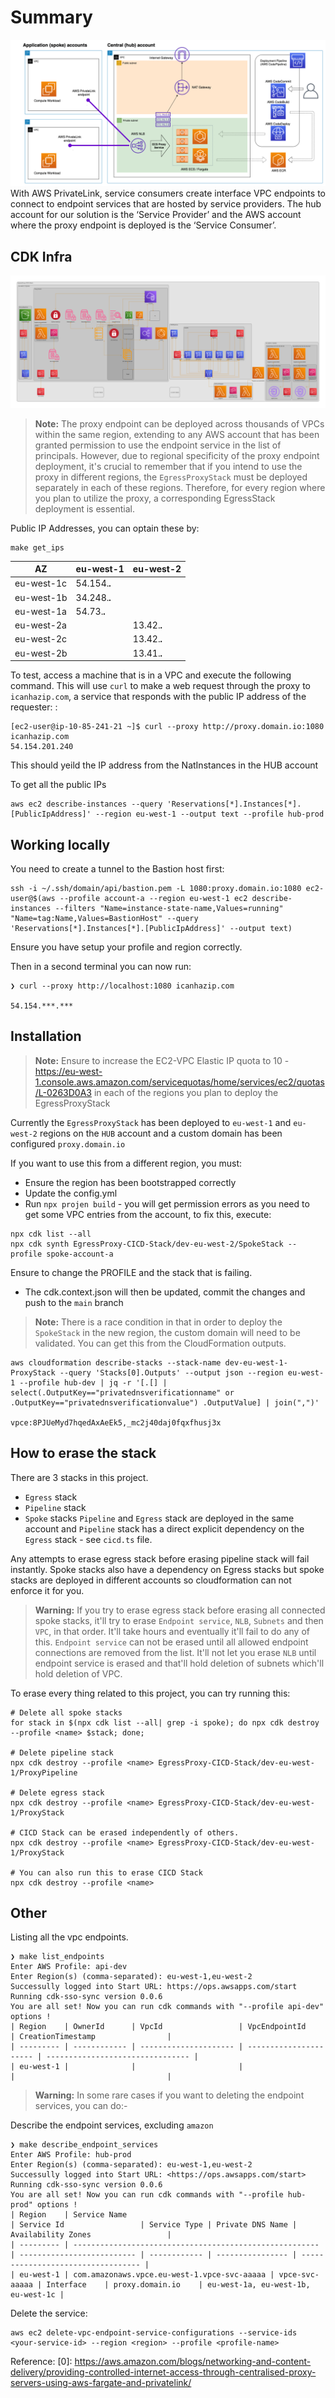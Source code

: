# Summary

![Overview](./docs/Centralised-proxy-blog-figure-1.png "Overview")
With AWS PrivateLink, service consumers create interface VPC endpoints to connect to endpoint services that are hosted by service providers. The hub account for our solution is the ‘Service Provider’ and the AWS account where the proxy endpoint is deployed is the ‘Service Consumer’.

## CDK Infra

![Infra](./docs/diagram.png "Infra")

> **Note:** The proxy endpoint can be deployed across thousands of VPCs within the same region, extending to any AWS account that has been granted permission to use the endpoint service in the list of principals. However, due to regional specificity of the proxy endpoint deployment, it's crucial to remember that if you intend to use the proxy in different regions, the `EgressProxyStack` must be deployed separately in each of these regions. Therefore, for every region where you plan to utilize the proxy, a corresponding EgressStack deployment is essential.

Public IP Addresses, you can optain these by:

```terminal
make get_ips
```

| AZ         | eu-west-1      | eu-west-2    |
| ---------- | -------------- | ------------ |
| eu-west-1c | 54.154.***.*** |              |
| eu-west-1b | 34.248.***.*** |              |
| eu-west-1a | 54.73.***.***  |              |
| eu-west-2a |                | 13.42.***.***|
| eu-west-2c |                | 13.42.***.***|
| eu-west-2b |                | 13.41.***.***|


To test, access a machine that is in a VPC and execute the following command. This will use `curl` to make a web request through the proxy to `icanhazip.com`, a service that responds with the public IP address of the requester:
:

```terminal
[ec2-user@ip-10-85-241-21 ~]$ curl --proxy http://proxy.domain.io:1080 icanhazip.com
54.154.201.240
```

This should yeild the IP address from the NatInstances in the HUB account

To get all the public IPs

```terminal
aws ec2 describe-instances --query 'Reservations[*].Instances[*].[PublicIpAddress]' --region eu-west-1 --output text --profile hub-prod
```

## Working locally

You need to create a tunnel to the Bastion host first:

```terminal
ssh -i ~/.ssh/domain/api/bastion.pem -L 1080:proxy.domain.io:1080 ec2-user@$(aws --profile account-a --region eu-west-1 ec2 describe-instances --filters "Name=instance-state-name,Values=running" "Name=tag:Name,Values=BastionHost" --query 'Reservations[*].Instances[*].[PublicIpAddress]' --output text)
```

Ensure you have setup your profile and region correctly.

Then in a second terminal you can now run:

```terminal
❯ curl --proxy http://localhost:1080 icanhazip.com

54.154.***.***
```

## Installation

> **Note:** Ensure to increase the EC2-VPC Elastic IP quota to 10 - <https://eu-west-1.console.aws.amazon.com/servicequotas/home/services/ec2/quotas/L-0263D0A3> in each of the regions you plan to deploy the EgressProxyStack

Currently the `EgressProxyStack` has been deployed to `eu-west-1` and `eu-west-2` regions on the `HUB` account and a custom domain has been configured `proxy.domain.io`

If you want to use this from a different region, you must:

* Ensure the region has been bootstrapped correctly
* Update the config.yml
* Run `npx projen build` - you will get permission errors as you need to get some VPC entries from the account, to fix this, execute:

```terminal
npx cdk list --all
npx cdk synth EgressProxy-CICD-Stack/dev-eu-west-2/SpokeStack --profile spoke-account-a
```

Ensure to change the PROFILE and the stack that is failing.

* The cdk.context.json will then be updated, commit the changes and push to the `main` branch

> **Note:** There is a race condition in that in order to deploy the `SpokeStack` in the new region, the custom domain will need to be validated. You can get this from the CloudFormation outputs.

```terminal
aws cloudformation describe-stacks --stack-name dev-eu-west-1-ProxyStack --query 'Stacks[0].Outputs' --output json --region eu-west-1 --profile hub-dev | jq -r '[.[] | select(.OutputKey=="privatednsverificationname" or .OutputKey=="privatednsverificationvalue") .OutputValue] | join(",")'

vpce:8PJUeMyd7hqedAxAeEk5,_mc2j40daj0fqxfhusj3x
```

## How to erase the stack

There are 3 stacks in this project.

* `Egress` stack
* `Pipeline` stack
* `Spoke` stacks
`Pipeline` and `Egress` stack are deployed in the same account and `Pipeline` stack has a direct explicit dependency on the `Egress` stack - see `cicd.ts` file.

Any attempts to erase egress stack before erasing pipeline stack will fail instantly. Spoke stacks also have a dependency on Egress stacks but spoke stacks are deployed in different accounts so cloudformation can not enforce it for you.

> **Warning:** If you try to erase egress stack before erasing all connected spoke stacks, it'll try to erase `Endpoint service`, `NLB`, `Subnets` and then `VPC`, in that order. It'll take hours and eventually it'll fail to do any of this.
`Endpoint service` can not be erased until all allowed endpoint connections are removed from the list. It'll not let you erase `NLB` until endpoint service is erased and that'll hold deletion of subnets which'll hold deletion of VPC.

To erase every thing related to this project, you can try running this:

```terminal
# Delete all spoke stacks
for stack in $(npx cdk list --all| grep -i spoke); do npx cdk destroy --profile <name> $stack; done;

# Delete pipeline stack
npx cdk destroy --profile <name> EgressProxy-CICD-Stack/dev-eu-west-1/ProxyPipeline

# Delete egress stack
npx cdk destroy --profile <name> EgressProxy-CICD-Stack/dev-eu-west-1/ProxyStack

# CICD Stack can be erased independently of others.
npx cdk destroy --profile <name> EgressProxy-CICD-Stack/dev-eu-west-1/ProxyStack

# You can also run this to erase CICD Stack
npx cdk destroy --profile <name>
```

## Other

Listing all the vpc endpoints.

```terminal
❯ make list_endpoints
Enter AWS Profile: api-dev
Enter Region(s) (comma-separated): eu-west-1,eu-west-2
Successully logged into Start URL: https://ops.awsapps.com/start
Running cdk-sso-sync version 0.0.6
You are all set! Now you can run cdk commands with "--profile api-dev" options !
| Region    | OwnerId      | VpcId                 | VpcEndpointId          | CreationTimestamp                |
| --------- | ------------ | --------------------- | ---------------------- | -------------------------------- |
| eu-west-1 |              |                       |                        |                                  |

```

> **Warning:** In some rare cases if you want to deleting the endpoint services, you can do:-

Describe the endpoint services, excluding `amazon`

```terminal
❯ make describe_endpoint_services
Enter AWS Profile: hub-prod
Enter Region(s) (comma-separated): eu-west-1,eu-west-2
Successully logged into Start URL: <https://ops.awsapps.com/start>
Running cdk-sso-sync version 0.0.6
You are all set! Now you can run cdk commands with "--profile hub-prod" options !
| Region    | Service Name                                            | Service Id                 | Service Type | Private DNS Name | Availability Zones                 |
| --------- | ------------------------------------------------------- | -------------------------- | ------------ | ---------------- | ---------------------------------- |
| eu-west-1 | com.amazonaws.vpce.eu-west-1.vpce-svc-aaaaa | vpce-svc-aaaaa | Interface    | proxy.domain.io    | eu-west-1a, eu-west-1b, eu-west-1c |

```

Delete the service:

```terminal
aws ec2 delete-vpc-endpoint-service-configurations --service-ids <your-service-id> --region <region> --profile <profile-name>
```

Reference:
[0]: <https://aws.amazon.com/blogs/networking-and-content-delivery/providing-controlled-internet-access-through-centralised-proxy-servers-using-aws-fargate-and-privatelink/>
